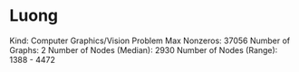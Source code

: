 # Luong

Kind: Computer Graphics/Vision Problem
Max Nonzeros: 37056
Number of Graphs: 2
Number of Nodes (Median): 2930
Number of Nodes (Range): 1388 - 4472